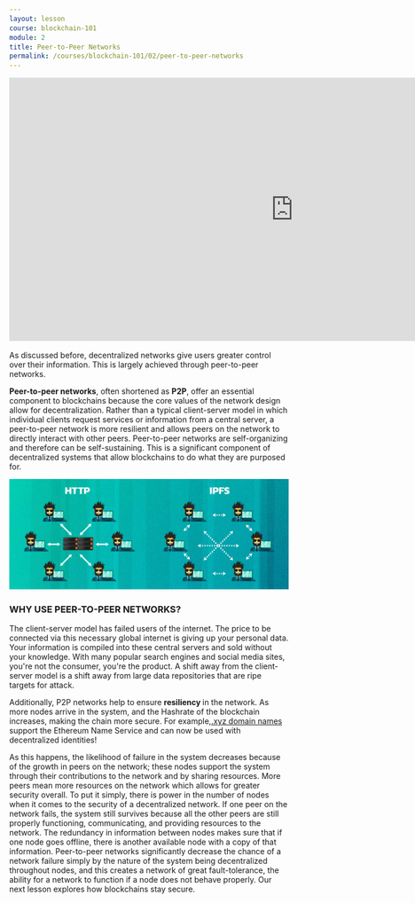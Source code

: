 ```yaml
---
layout: lesson
course: blockchain-101
module: 2
title: Peer-to-Peer Networks
permalink: /courses/blockchain-101/02/peer-to-peer-networks
---
```


<iframe width="1024" height="475" src="https://www.youtube.com/embed/tijkEhUOf_o?rel=0" frameborder="0" allow="accelerometer; autoplay; encrypted-media; gyroscope; picture-in-picture" allowfullscreen></iframe>


<span class="openingParagraph">As discussed before, decentralized networks give users greater control over their information. This is largely achieved through peer-to-peer networks.
</span>

<b>Peer-to-peer networks</b><span style="font-weight: 400;">, often shortened as </span><b>P2P</b><span style="font-weight: 400;">, offer an essential component to blockchains because the core values of the network design allow for decentralization. Rather than a typical client-server model in which individual clients request services or information from a central server, a peer-to-peer network is more resilient and allows peers on the network to directly interact with other peers. Peer-to-peer networks are self-organizing and therefore can be self-sustaining. This is a significant component of decentralized systems that allow blockchains to do what they are purposed for.</span>

<img src="/assets/img/courses/blockchain-101/P2P_HTTP_IPFS-01.jpg" alt="HTTP vs. IPFS" title="HTTP vs. IPFS"/>

<h3>WHY USE PEER-TO-PEER NETWORKS?</h3>

The client-server model has failed users of the internet. The price to be connected via this necessary global internet is giving up your personal data. Your information is compiled into these central servers and sold without your knowledge. With many popular search engines and social media sites, you're not the consumer, you're the product. A shift away from the client-server model is a shift away from large data repositories that are ripe targets for attack.

<span style="font-weight: 400;">Additionally, P2P networks help to ensure </span><b>resiliency </b><span style="font-weight: 400;">in the network. As more nodes arrive in the system, and the Hashrate of the blockchain increases, making the chain more secure. For example,<a href="https://shareasale.com/r.cfm?b=1380184&u=2618510&m=46483&urllink=&afftrack=">.xyz domain names </a> support the Ethereum Name Service and can now be used with decentralized identities!</span> 

<span style="font-weight: 400;">As this happens, the likelihood of failure in the system decreases because of the growth in peers on the network; these nodes support the system through their contributions to the network and by sharing resources. More peers mean more resources on the network which allows for greater security overall. To put it simply, there is power in the number of nodes when it comes to the security of a decentralized network. </span><span style="font-weight: 400;">If one peer on the network fails, the system still survives because all the other peers are still properly functioning, communicating, and providing resources to the network. The redundancy in information between nodes makes sure that if one node goes offline, there is another available node with a copy of that information. Peer-to-peer networks significantly decrease the chance of a network failure simply by the nature of the system being decentralized throughout nodes, and this creates a network of great fault-tolerance, the ability for a network to function if a node does not behave properly. Our next lesson explores how blockchains stay secure.</span>
